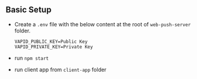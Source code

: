 ## Basic Setup

- Create a `.env` file with the below content at the root of `web-push-server` folder.

  ```
  VAPID_PUBLIC_KEY=Public Key
  VAPID_PRIVATE_KEY=Private Key
  ```

- run `npm start`

- run client app from `client-app` folder
